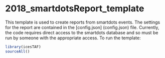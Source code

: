 # 2018_smartdotsReport_template

This template is used to create reports from smartdots events.  The settings for the report are contained in the [config.json] (config.json) file.  Currently, the code requires direct access to the smartdots database and so must be run by someone with the appropriate access.  To run the template:

```r
library(icesTAF)
sourceAll()
```
